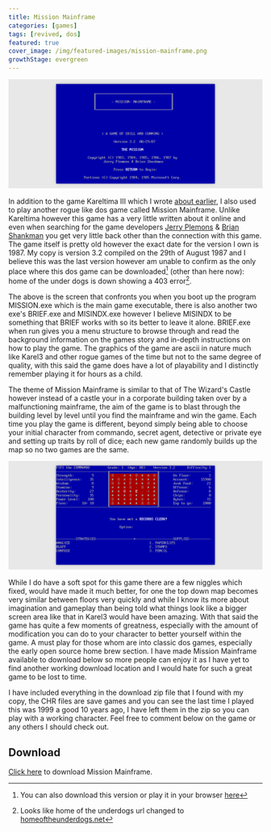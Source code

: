 ```yaml
---
title: Mission Mainframe
categories: [games]
tags: [revived, dos]
featured: true
cover_image: /img/featured-images/mission-mainframe.png
growthStage: evergreen
---
```


![Mission Mainframe Start Up](/img/mission-mainframe-1.png "Mission Mainframe Start Up")

In addition to the game Kareltima III which I wrote [about earlier](/blog/games/kareltima-iii-the-self-beating-machine/), I also used to play another rogue like dos game called Mission Mainframe. Unlike Kareltima however this game has a very little written about it online and even when searching for the game developers [Jerry Plemons](http://www.google.co.uk/search?q=Jerry+Plemons) &amp; [Brian Shankman](http://www.google.co.uk/search?q=Brian+Shankman) you get very little back other than the connection with this game. The game itself is pretty old however the exact date for the version I own is 1987. My copy is version 3.2 compiled on the 29th of August 1987 and I believe this was the last version however am unable to confirm as the only place where this dos game can be downloaded[^1] (other than here now): home of the under dogs is down showing a 403 error[^2].

The above is the screen that confronts you when you boot up the program MISSION.exe which is the main game executable, there is also another two exe's BRIEF.exe and MISINDX.exe however I believe MISINDX to be something that BRIEF works with so its better to leave it alone. BRIEF.exe when run gives you a menu structure to browse through and read the background information on the games story and in-depth instructions on how to play the game. The graphics of the game are ascii in nature much like Karel3 and other rogue games of the time but not to the same degree of quality, with this said the game does have a lot of playability and I distinctly remember playing it for hours as a child. 

The theme of Mission Mainframe is similar to that of The Wizard's Castle however instead of a castle your in a corporate building taken over by a malfunctioning mainframe, the aim of the game is to blast through the building level by level until you find the mainframe and win the game. Each time you play the game is different, beyond simply being able to choose your initial character from commando, secret agent, detective or private eye and setting up traits by roll of dice; each new game randomly builds up the map so no two games are the same.

![Mission Mainframe Game Play](/img/mission-mainframe-2.png "Mission Mainframe Game Play")

While I do have a soft spot for this game there are a few niggles which fixed, would have made it much better, for one the top down map becomes very similar between floors very quickly and while I know its more about imagination and gameplay than being told what things look like a bigger screen area like that in Karel3 would have been amazing. With that said the game has quite a few moments of greatness, especially with the amount of modification you can do to your character to better yourself within the game. A must play for those whom are into classic dos games, especially the early open source home brew section. I have made Mission Mainframe available to download below so more people can enjoy it as I have yet to find another working download location and I would hate for such a great game to be lost to time.

I have included everything in the download zip file that I found with my copy, the CHR files are save games and you can see the last time I played this was 1999 a good 10 years ago, I have left them in the zip so you can play with a working character. Feel free to comment below on the game or any others I should check out.

## Download

[Click here](/files/mission-mainframe-dos.zip) to download Mission Mainframe.

[^1]: You can also download this version or play it in your browser [here](http://www.myabandonware.com/game/mission-mainframe-2e6)
[^2]: Looks like home of the underdogs url changed to [homeoftheunderdogs.net](http://homeoftheunderdogs.net/game.php?id=4772)
